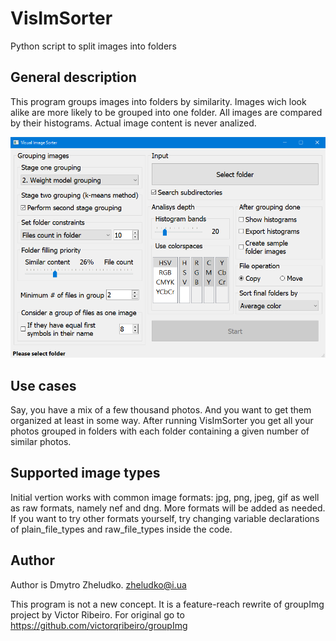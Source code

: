 # VisImSorter
Python script to split images into folders

## General description
This program groups images into folders by similarity. Images wich look alike are more likely to be grouped into one folder.
All images are compared by their histograms. Actual image content is never analized.

![VisImSorter](VisImSorter_GUI.png)

## Use cases
Say, you have a mix of a few thousand photos. And you want to get them organized at least in some way. After running VisImSorter you get all your photos grouped in folders with each folder containing a given number of similar photos.

## Supported image types
Initial vertion works with common image formats: jpg, png, jpeg, gif as well as raw formats, namely nef and dng. More formats will be added as needed.
If you want to try other formats yourself, try changing variable declarations of plain_file_types and raw_file_types inside the code.

## Author
Author is Dmytro Zheludko. zheludko@i.ua

This program is not a new concept. It is a feature-reach rewrite of groupImg project by Victor Ribeiro. For original go to https://github.com/victorqribeiro/groupImg
